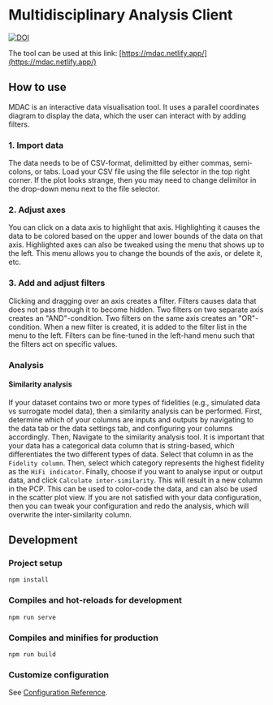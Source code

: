 # Multidisciplinary Analysis Client

[![DOI](https://zenodo.org/badge/DOI/10.5281/zenodo.6784231.svg)](https://doi.org/10.5281/zenodo.6784231)

The tool can be used at this link: [https://mdac.netlify.app/](https://mdac.netlify.app/)

## How to use
MDAC is an interactive data visualisation tool. It uses a parallel coordinates diagram to display the data, which the user can interact with by adding filters.

### 1. Import data
The data needs to be of CSV-format, delimitted by either commas, semi-colons, or tabs. Load your CSV file using the file selector in the top right corner. If the plot looks strange, then you may need to change delimitor in the drop-down menu next to the file selector.  

### 2. Adjust axes
You can click on a data axis to highlight that axis. Highlighting it causes the data to be colored based on the upper and lower bounds of the data on that axis. Highlighted axes can also be tweaked using the menu that shows up to the left. This menu allows you to change the bounds of the axis, or delete it, etc.

### 3. Add and adjust filters
Clicking and dragging over an axis creates a filter. Filters causes data that does not pass through it to become hidden. Two filters on two separate axis creates an "AND"-condition. Two filters on the same axis creates an "OR"-condition. When a new filter is created, it is added to the filter list in the menu to the left. Filters can be fine-tuned in the left-hand menu such that the filters act on specific values.

### Analysis

#### Similarity analysis
If your dataset contains two or more types of fidelities (e.g., simulated data vs surrogate model data), then a similarity analysis can be performed. First, determine which of your columns are inputs and outputs by navigating to the data tab or the data settings tab, and configuring your columns accordingly. Then, Navigate to the similarity analysis tool. It is important that your data has a categorical data column that is string-based, which differentiates the two different types of data. Select that column in as the `Fidelity column`. Then, select which category represents the highest fidelity as the `HiFi indicator`. Finally, choose if you want to analyse input or output data, and click `Calculate inter-similarity`. This will result in a new column in the PCP. This can be used to color-code the data, and can also be used in the scatter plot view. If you are not satisfied with your data configuration, then you can tweak your configuration and redo the analysis, which will overwrite the inter-similarity column.

## Development

### Project setup
```
npm install
```

### Compiles and hot-reloads for development
```
npm run serve
```

### Compiles and minifies for production
```
npm run build
```

### Customize configuration
See [Configuration Reference](https://cli.vuejs.org/config/).
